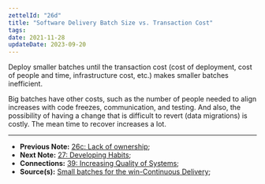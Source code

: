 ```yaml
---
zettelId: "26d"
title: "Software Delivery Batch Size vs. Transaction Cost"
tags:
date: 2021-11-28
updateDate: 2023-09-20
---
```


Deploy smaller batches until the transaction cost (cost of deployment, cost of people and time, infrastructure cost, etc.) makes smaller batches inefficient.

Big batches have other costs, such as the number of people needed to align increases with code freezes, communication, and testing. And also, the possibility of having a change that is difficult to revert (data migrations) is costly. The mean time to recover increases a lot.

---

- **Previous Note:** [26c: Lack of ownership](/notes/26c/);
- **Next Note:** [27: Developing Habits](/notes/27/);
- **Connections:** [39: Increasing Quality of Systems](/notes/39/);
- **Source(s):** [Small batches for the win-Continuous Delivery](https://www.eferro.net/2021/01/small-batches-for-win-continuous.html);
